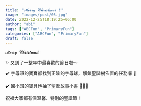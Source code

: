 ```yaml
---
title: "𝓜𝓮𝓻𝓻𝔂 𝓒𝓱𝓻𝓲𝓼𝓽𝓶𝓪𝓼 !"
image: "images/post/05.jpg"
date: 2022-12-25T18:19:25+06:00
author: "abi"
tags: ["ABCFun", "PrimaryFun"]
categories: ["ABCFun", "PrimaryFun"]
draft: false
---
```


`𝓜𝓮𝓻𝓻𝔂 𝓒𝓱𝓻𝓲𝓼𝓽𝓶𝓪𝓼!`

✨ 又到了一整年中最喜歡的節日啦～

✔️ 字母班的寶寶都找到正確的字母球，解鎖聖誕樹佈置的任務囉 🎄

✔️ 國小班的寶貝也抽了聖誕故事小書 🧚🏻‍♀️

祝福大家都有個溫馨、特別的聖誕節！